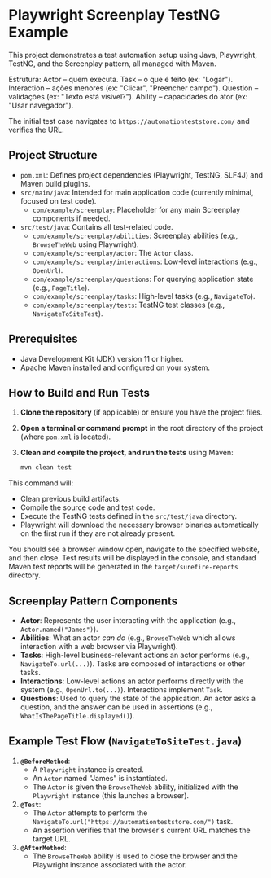 # Playwright Screenplay TestNG Example

This project demonstrates a test automation setup using Java, Playwright, TestNG, and the Screenplay pattern, all managed with Maven.

Estrutura:
Actor – quem executa.
Task – o que é feito (ex: "Logar").
Interaction – ações menores (ex: "Clicar", "Preencher campo").
Question – validações (ex: "Texto está visível?").
Ability – capacidades do ator (ex: "Usar navegador").



The initial test case navigates to `https://automationteststore.com/` and verifies the URL.

## Project Structure

- `pom.xml`: Defines project dependencies (Playwright, TestNG, SLF4J) and Maven build plugins.
- `src/main/java`: Intended for main application code (currently minimal, focused on test code).
  - `com/example/screenplay`: Placeholder for any main Screenplay components if needed.
- `src/test/java`: Contains all test-related code.
  - `com/example/screenplay/abilities`: Screenplay abilities (e.g., `BrowseTheWeb` using Playwright).
  - `com/example/screenplay/actor`: The `Actor` class.
  - `com/example/screenplay/interactions`: Low-level interactions (e.g., `OpenUrl`).
  - `com/example/screenplay/questions`: For querying application state (e.g., `PageTitle`).
  - `com/example/screenplay/tasks`: High-level tasks (e.g., `NavigateTo`).
  - `com/example/screenplay/tests`: TestNG test classes (e.g., `NavigateToSiteTest`).

## Prerequisites

- Java Development Kit (JDK) version 11 or higher.
- Apache Maven installed and configured on your system.

## How to Build and Run Tests

1.  **Clone the repository** (if applicable) or ensure you have the project files.
2.  **Open a terminal or command prompt** in the root directory of the project (where `pom.xml` is located).
3.  **Clean and compile the project, and run the tests** using Maven:

    ```bash
    mvn clean test
    ```

This command will:
- Clean previous build artifacts.
- Compile the source code and test code.
- Execute the TestNG tests defined in the `src/test/java` directory.
- Playwright will download the necessary browser binaries automatically on the first run if they are not already present.

You should see a browser window open, navigate to the specified website, and then close. Test results will be displayed in the console, and standard Maven test reports will be generated in the `target/surefire-reports` directory.

## Screenplay Pattern Components

-   **Actor**: Represents the user interacting with the application (e.g., `Actor.named("James")`).
-   **Abilities**: What an actor *can do* (e.g., `BrowseTheWeb` which allows interaction with a web browser via Playwright).
-   **Tasks**: High-level business-relevant actions an actor performs (e.g., `NavigateTo.url(...)`). Tasks are composed of interactions or other tasks.
-   **Interactions**: Low-level actions an actor performs directly with the system (e.g., `OpenUrl.to(...)`). Interactions implement `Task`.
-   **Questions**: Used to query the state of the application. An actor asks a question, and the answer can be used in assertions (e.g., `WhatIsThePageTitle.displayed()`).

## Example Test Flow (`NavigateToSiteTest.java`)

1.  **`@BeforeMethod`**: 
    -   A `Playwright` instance is created.
    -   An `Actor` named "James" is instantiated.
    -   The `Actor` is given the `BrowseTheWeb` ability, initialized with the `Playwright` instance (this launches a browser).
2.  **`@Test`**: 
    -   The `Actor` attempts to perform the `NavigateTo.url("https://automationteststore.com/")` task.
    -   An assertion verifies that the browser's current URL matches the target URL.
3.  **`@AfterMethod`**: 
    -   The `BrowseTheWeb` ability is used to close the browser and the Playwright instance associated with the actor. 